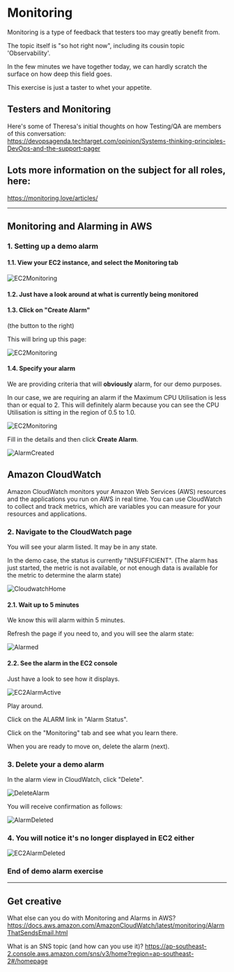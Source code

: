 # Monitoring

Monitoring is a type of feedback that testers too may greatly benefit from.

The topic itself is "so hot right now", including its cousin topic 'Observability'.

In the few minutes we have together today, we can hardly scratch the surface on how deep this field goes.

This exercise is just a taster to whet your appetite.

## Testers and Monitoring

Here's some of Theresa's initial thoughts on how Testing/QA are members of this conversation: https://devopsagenda.techtarget.com/opinion/Systems-thinking-principles-DevOps-and-the-support-pager

## Lots more information on the subject for all roles, here:
https://monitoring.love/articles/
***
## Monitoring and Alarming in AWS

### 1. Setting up a demo alarm

#### 1.1. View your EC2 instance, and select the **Monitoring** tab

![EC2Monitoring](images/3-1-Monitoring/3-1-EC2Metrics.png)

#### 1.2. Just have a look around at what is currently being monitored

#### 1.3. Click on "Create Alarm"

(the button to the right)

This will bring up this page:

![EC2Monitoring](images/3-1-Monitoring/3-1-CreateAlarm.png)

#### 1.4. Specify your alarm

We are providing criteria that will **obviously** alarm, for our demo purposes.

In our case, we are requiring an alarm if the Maximum CPU Utilisation is less than or equal to 2. This will definitely alarm because you can see the CPU Utilisation is sitting in the region of 0.5 to 1.0.

![EC2Monitoring](images/3-1-Monitoring/3-1-CreateAlarmDetails.png)

Fill in the details and then click **Create Alarm**.

![AlarmCreated](images/3-1-Monitoring/3-1-AlarmCreated.png)

## Amazon CloudWatch

Amazon CloudWatch monitors your Amazon Web Services (AWS) resources and the applications you run on AWS in real time. You can use CloudWatch to collect and track metrics, which are variables you can measure for your resources and applications.

### 2. Navigate to the CloudWatch page

You will see your alarm listed. It may be in any state.

In the demo case, the status is currently "INSUFFICIENT". (The alarm has just started, the metric is not available, or not enough data is available for the metric to determine the alarm state)

![CloudwatchHome](images/3-1-Monitoring/3-1-CloudwatchHome.png)

#### 2.1. Wait up to 5 minutes

We know this will alarm within 5 minutes.

Refresh the page if you need to, and you will see the alarm state:

![Alarmed](images/3-1-Monitoring/3-1-Alarmed.png)

#### 2.2. See the alarm in the EC2 console

Just have a look to see how it displays.

![EC2AlarmActive](images/3-1-Monitoring/3-1-EC2AlarmActive.png)

Play around.

Click on the ALARM link in "Alarm Status".

Click on the "Monitoring" tab and see what you learn there.

When you are ready to move on, delete the alarm (next).

### 3. Delete your a demo alarm

In the alarm view in CloudWatch, click "Delete".

![DeleteAlarm](images/3-1-Monitoring/3-1-DeleteAlarm.png)

You will receive confirmation as follows:

![AlarmDeleted](images/3-1-Monitoring/3-1-CloudWatchAlarmDeleted.png)

### 4. You will notice it's no longer displayed in EC2 either

![EC2AlarmDeleted](images/3-1-Monitoring/3-1-EC2AlarmDeleted.png)

### End of demo alarm exercise
***
## Get creative

What else can you do with Monitoring and Alarms in AWS?
https://docs.aws.amazon.com/AmazonCloudWatch/latest/monitoring/AlarmThatSendsEmail.html

What is an SNS topic (and how can you use it)?
https://ap-southeast-2.console.aws.amazon.com/sns/v3/home?region=ap-southeast-2#/homepage
